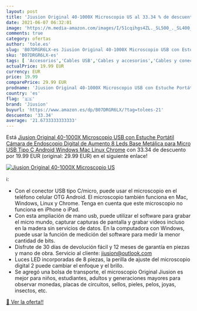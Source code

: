```yaml
---
layout: post
title: 'Jiusion Original 40-1000X Microscopio US al 33.34 % de descuento'
date: 2021-06-07 06:32:01
image: 'https://m.media-amazon.com/images/I/51cqihgs4ZL._SL500_._SL400_.jpg'
comments: true
category: ofertas
author: 'tole.es'
slug: 'B07DRGR6LX-es Jiusion Original 40-1000X Microscopio USB con Estuche...'
sku: 'B07DRGR6LX-es'
tags: [ 'Accesorios','Cables USB','Cables y accesorios','Cables y conectores','Informática','android','jiusion', ]
actualPrice: 19.99 EUR
currency: EUR
price: 19.99
comparePrice: 29.99 EUR
prodname: 'Jiusion Original 40-1000X Microscopio USB con Estuche Portátil  Cámara de Endoscopio Digital de Aumento 8 Leds Base Metálica para Micro USB Tipo C Android  Windows Mac Linux Chrome'
country: 'es'
flag: '🇪🇸'
brand: 'Jiusion'
buyurl: 'https://www.amazon.es/dp/B07DRGR6LX/?tag=tolees-21'
descuento: '33.34'
average: '21.6733333333333'
---
```


Está [Jiusion Original 40-1000X Microscopio USB con Estuche Portátil  Cámara de Endoscopio Digital de Aumento 8 Leds Base Metálica para Micro USB Tipo C Android  Windows Mac Linux Chrome](https://www.amazon.es/dp/B07DRGR6LX/?tag=tolees-21) con 33.34 de descuento por 19.99 EUR (original: 29.99 EUR) en el siguiente enlace!

[![Jiusion Original 40-1000X Microscopio US](https://m.media-amazon.com/images/I/51cqihgs4ZL._SL500_._SL400_.jpg)](https://www.amazon.es/dp/B07DRGR6LX/?tag=tolees-21)

ℹ️:

- Con el conector USB tipo C/micro, puede usar el microscopio en el teléfono celular OTG Android. El microscopio también funciona en Mac, Windows, Linux y Chrome. Tenga en cuenta que este microscopio no funciona en iPhone o iPad.
- Con esta ampliación de mano usb, puede utilizar el software para grabar el micro mundo, capturar capturas de pantalla y grabar videos incluso en la madera sin servicios de datos. En la computadora con Windows, puede usar la función de medición del software para medir la menor cantidad de bits.
- Disfrute de 30 días de devolución fácil y 12 meses de garantía en piezas y mano de obra. Servicio al cliente: jiusion@outlook.com
- Luces LED incorporadas de 8 piezas, la perilla de ajuste del microscopio digital 2 puede cambiar el enfoque y el brillo.
- Se agregó una bolsa de transporte, el microscopio Original Jiusion es mejor para niños, estudiantes, adultos y generaciones mayores para observar monedas, placas de circuitos, sellos, pieles, pelos, joyas, insectos, etc.

[🛒 Ver la oferta!!](https://www.amazon.es/dp/B07DRGR6LX/?tag=tolees-21)
